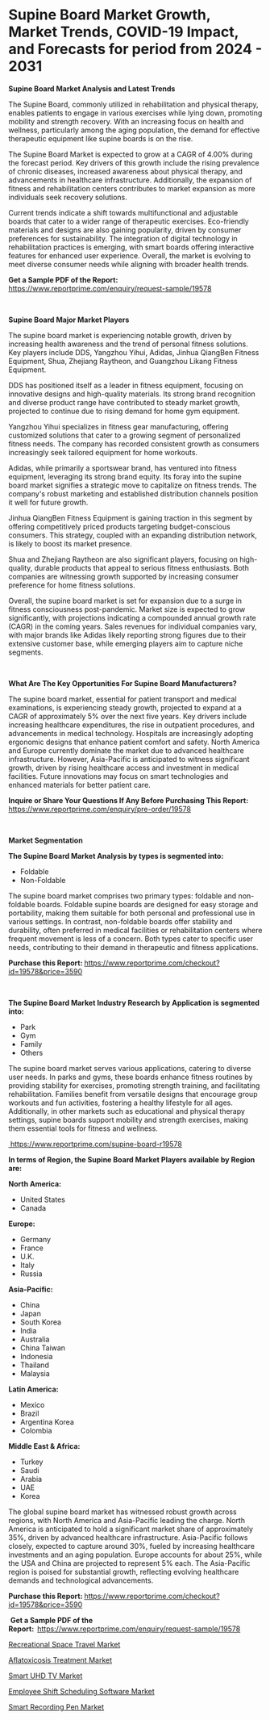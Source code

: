 <p><h1>Supine Board Market Growth, Market Trends, COVID-19 Impact, and Forecasts for period from 2024 - 2031</h1></p><p><strong>Supine Board Market Analysis and Latest Trends</strong></p>
<p><p>The Supine Board, commonly utilized in rehabilitation and physical therapy, enables patients to engage in various exercises while lying down, promoting mobility and strength recovery. With an increasing focus on health and wellness, particularly among the aging population, the demand for effective therapeutic equipment like supine boards is on the rise. </p><p>The Supine Board Market is expected to grow at a CAGR of 4.00% during the forecast period. Key drivers of this growth include the rising prevalence of chronic diseases, increased awareness about physical therapy, and advancements in healthcare infrastructure. Additionally, the expansion of fitness and rehabilitation centers contributes to market expansion as more individuals seek recovery solutions. </p><p>Current trends indicate a shift towards multifunctional and adjustable boards that cater to a wider range of therapeutic exercises. Eco-friendly materials and designs are also gaining popularity, driven by consumer preferences for sustainability. The integration of digital technology in rehabilitation practices is emerging, with smart boards offering interactive features for enhanced user experience. Overall, the market is evolving to meet diverse consumer needs while aligning with broader health trends.</p></p>
<p><strong>Get a Sample PDF of the Report:&nbsp;</strong> <a href="https://www.reportprime.com/enquiry/request-sample/19578?utm_campaign=8&utm_medium=2&utm_source=Github&utm_content=ia&utm_term=23112024&utm_id=supine-board">https://www.reportprime.com/enquiry/request-sample/19578</a></p>
<p>&nbsp;</p>
<p><strong>Supine Board Major Market Players</strong></p>
<p><p>The supine board market is experiencing notable growth, driven by increasing health awareness and the trend of personal fitness solutions. Key players include DDS, Yangzhou Yihui, Adidas, Jinhua QiangBen Fitness Equipment, Shua, Zhejiang Raytheon, and Guangzhou Likang Fitness Equipment.</p><p>DDS has positioned itself as a leader in fitness equipment, focusing on innovative designs and high-quality materials. Its strong brand recognition and diverse product range have contributed to steady market growth, projected to continue due to rising demand for home gym equipment.</p><p>Yangzhou Yihui specializes in fitness gear manufacturing, offering customized solutions that cater to a growing segment of personalized fitness needs. The company has recorded consistent growth as consumers increasingly seek tailored equipment for home workouts.</p><p>Adidas, while primarily a sportswear brand, has ventured into fitness equipment, leveraging its strong brand equity. Its foray into the supine board market signifies a strategic move to capitalize on fitness trends. The company's robust marketing and established distribution channels position it well for future growth.</p><p>Jinhua QiangBen Fitness Equipment is gaining traction in this segment by offering competitively priced products targeting budget-conscious consumers. This strategy, coupled with an expanding distribution network, is likely to boost its market presence.</p><p>Shua and Zhejiang Raytheon are also significant players, focusing on high-quality, durable products that appeal to serious fitness enthusiasts. Both companies are witnessing growth supported by increasing consumer preference for home fitness solutions.</p><p>Overall, the supine board market is set for expansion due to a surge in fitness consciousness post-pandemic. Market size is expected to grow significantly, with projections indicating a compounded annual growth rate (CAGR) in the coming years. Sales revenues for individual companies vary, with major brands like Adidas likely reporting strong figures due to their extensive customer base, while emerging players aim to capture niche segments.</p></p>
<p>&nbsp;</p>
<p><strong>What Are The Key Opportunities For Supine Board Manufacturers?</strong></p>
<p><p>The supine board market, essential for patient transport and medical examinations, is experiencing steady growth, projected to expand at a CAGR of approximately 5% over the next five years. Key drivers include increasing healthcare expenditures, the rise in outpatient procedures, and advancements in medical technology. Hospitals are increasingly adopting ergonomic designs that enhance patient comfort and safety. North America and Europe currently dominate the market due to advanced healthcare infrastructure. However, Asia-Pacific is anticipated to witness significant growth, driven by rising healthcare access and investment in medical facilities. Future innovations may focus on smart technologies and enhanced materials for better patient care.</p></p>
<p><strong>Inquire or Share Your Questions If Any Before Purchasing This Report:</strong> <a href="https://www.reportprime.com/enquiry/pre-order/19578?utm_campaign=8&utm_medium=2&utm_source=Github&utm_content=ia&utm_term=23112024&utm_id=supine-board">https://www.reportprime.com/enquiry/pre-order/19578</a></p>
<p>&nbsp;</p>
<p><strong>Market Segmentation</strong></p>
<p><strong>The Supine Board Market Analysis by types is segmented into:</strong></p>
<p><ul><li>Foldable</li><li>Non-Foldable</li></ul></p>
<p><p>The supine board market comprises two primary types: foldable and non-foldable boards. Foldable supine boards are designed for easy storage and portability, making them suitable for both personal and professional use in various settings. In contrast, non-foldable boards offer stability and durability, often preferred in medical facilities or rehabilitation centers where frequent movement is less of a concern. Both types cater to specific user needs, contributing to their demand in therapeutic and fitness applications.</p></p>
<p><strong>Purchase this Report:&nbsp;</strong><a href="https://www.reportprime.com/checkout?id=19578&price=3590&utm_campaign=8&utm_medium=2&utm_source=Github&utm_content=ia&utm_term=23112024&utm_id=supine-board">https://www.reportprime.com/checkout?id=19578&price=3590</a></p>
<p>&nbsp;</p>
<p><strong>The Supine Board Market Industry Research by Application is segmented into:</strong></p>
<p><ul><li>Park</li><li>Gym</li><li>Family</li><li>Others</li></ul></p>
<p><p>The supine board market serves various applications, catering to diverse user needs. In parks and gyms, these boards enhance fitness routines by providing stability for exercises, promoting strength training, and facilitating rehabilitation. Families benefit from versatile designs that encourage group workouts and fun activities, fostering a healthy lifestyle for all ages. Additionally, in other markets such as educational and physical therapy settings, supine boards support mobility and strength exercises, making them essential tools for fitness and wellness.</p></p>
<p><a href="https://www.reportprime.com/supine-board-r19578?utm_campaign=8&utm_medium=2&utm_source=Github&utm_content=ia&utm_term=23112024&utm_id=supine-board">&nbsp;https://www.reportprime.com/supine-board-r19578</a></p>
<p><strong>In terms of Region, the Supine Board Market Players available by Region are:</strong></p>
<p>
    <p> <strong> North America: </strong>
        <ul>
            <li>United States</li>
            <li>Canada</li>
        </ul>
        </p> 
    <p> <strong> Europe: </strong>
        <ul>
            <li>Germany</li>
            <li>France</li>
            <li>U.K.</li>
            <li>Italy</li>
            <li>Russia</li>
        </ul>
        </p> 
    <p> <strong> Asia-Pacific: </strong>
        <ul>
            <li>China</li>
            <li>Japan</li>
            <li>South Korea</li>
            <li>India</li>
            <li>Australia</li>
            <li>China Taiwan</li>
            <li>Indonesia</li>
            <li>Thailand</li>
            <li>Malaysia</li>
        </ul>
        </p> 
    <p> <strong> Latin America: </strong>
        <ul>
            <li>Mexico</li>
            <li>Brazil</li>
            <li>Argentina Korea</li>
            <li>Colombia</li>
        </ul>
        </p> 
    <p> <strong> Middle East & Africa: </strong>
        <ul>
            <li>Turkey</li>
            <li>Saudi</li>
            <li>Arabia</li>
            <li>UAE</li>
            <li>Korea</li>
        </ul>
    </p>
    </p>
<p><p>The global supine board market has witnessed robust growth across regions, with North America and Asia-Pacific leading the charge. North America is anticipated to hold a significant market share of approximately 35%, driven by advanced healthcare infrastructure. Asia-Pacific follows closely, expected to capture around 30%, fueled by increasing healthcare investments and an aging population. Europe accounts for about 25%, while the USA and China are projected to represent 5% each. The Asia-Pacific region is poised for substantial growth, reflecting evolving healthcare demands and technological advancements.</p></p>
<p><strong>Purchase this Report: </strong><a href="https://www.reportprime.com/checkout?id=19578&price=3590&utm_campaign=8&utm_medium=2&utm_source=Github&utm_content=ia&utm_term=23112024&utm_id=supine-board">https://www.reportprime.com/checkout?id=19578&price=3590</a></p>
<p>&nbsp;<strong>Get a Sample PDF of the Report:&nbsp;&nbsp;</strong><a href="https://www.reportprime.com/enquiry/request-sample/19578?utm_campaign=8&utm_medium=2&utm_source=Github&utm_content=ia&utm_term=23112024&utm_id=supine-board">https://www.reportprime.com/enquiry/request-sample/19578</a></p>
<p><strong></strong></p>
<p><p><a href="https://issuu.com/reportprime-2/docs/recreational-space-travel-market-si_7323b25c248e4e?utm_campaign=8&utm_medium=2&utm_source=Github&utm_content=ia&utm_term=23112024&utm_id=supine-board">Recreational Space Travel Market</a></p><p><a href="https://www.linkedin.com/pulse/global-aflatoxicosis-treatment-market-forecast-2024--khqge?utm_campaign=8&utm_medium=2&utm_source=Github&utm_content=ia&utm_term=23112024&utm_id=supine-board">Aflatoxicosis Treatment Market</a></p><p><a href="https://github.com/AfsanaMia652/Market-Research-Report-List-1/blob/main/smart-uhd-tv-market.md?utm_campaign=8&utm_medium=2&utm_source=Github&utm_content=ia&utm_term=23112024&utm_id=supine-board">Smart UHD TV Market</a></p><p><a href="https://issuu.com/reportprime-2/docs/employee-shift-scheduling-software-_0893e8bd895aee?utm_campaign=8&utm_medium=2&utm_source=Github&utm_content=ia&utm_term=23112024&utm_id=supine-board">Employee Shift Scheduling Software Market</a></p><p><a href="https://github.com/PeterParrish5/Market-Research-Report-List-7/blob/main/smart-recording-pen-market.md?utm_campaign=8&utm_medium=2&utm_source=Github&utm_content=ia&utm_term=23112024&utm_id=supine-board">Smart Recording Pen Market</a></p></p>